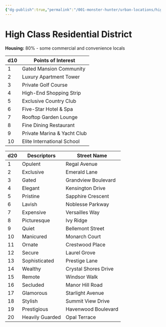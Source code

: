 ```yaml
---
{"dg-publish":true,"permalink":"/001-monster-hunter/urban-locations/high-class-residential/"}
---
```


# High Class Residential District

**Housing:** 80% - some commercial and convenience locals

|d10|Points of Interest|
|---|---|
|1|Gated Mansion Community|
|2|Luxury Apartment Tower|
|3|Private Golf Course|
|4|High-End Shopping Strip|
|5|Exclusive Country Club|
|6|Five-Star Hotel & Spa|
|7|Rooftop Garden Lounge|
|8|Fine Dining Restaurant|
|9|Private Marina & Yacht Club|
|10|Elite International School|

| d20 | Descriptors     | Street Name          |
| --- | --------------- | -------------------- |
| 1   | Opulent         | Regal Avenue         |
| 2   | Exclusive       | Emerald Lane         |
| 3   | Gated           | Grandview Boulevard  |
| 4   | Elegant         | Kensington Drive     |
| 5   | Pristine        | Sapphire Crescent    |
| 6   | Lavish          | Noblesse Parkway     |
| 7   | Expensive       | Versailles Way       |
| 8   | Picturesque     | Ivy Ridge            |
| 9   | Quiet           | Bellemont Street     |
| 10  | Manicured       | Monarch Court        |
| 11  | Ornate          | Crestwood Place      |
| 12  | Secure          | Laurel Grove         |
| 13  | Sophisticated   | Prestige Lane        |
| 14  | Wealthy         | Crystal Shores Drive |
| 15  | Remote          | Windsor Walk         |
| 16  | Secluded        | Manor Hill Road      |
| 17  | Glamorous       | Starlight Avenue     |
| 18  | Stylish         | Summit View Drive    |
| 19  | Prestigious     | Havenwood Boulevard  |
| 20  | Heavily Guarded | Opal Terrace         |

